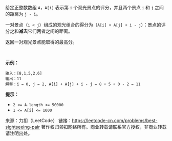 给定正整数数组 ```A```，```A[i]``` 表示第 ```i``` 个观光景点的评分，并且两个景点 ```i``` 和 ```j``` 之间的距离为 ```j - i```。

一对景点（```i < j```）组成的观光组合的得分为（```A[i] + A[j] + i - j```）：景点的评分之和**减去**它们两者之间的距离。

返回一对观光景点能取得的最高分。

 

**示例：**
```
输入：[8,1,5,2,6]
输出：11
解释：i = 0, j = 2, A[i] + A[j] + i - j = 8 + 5 + 0 - 2 = 11
```

**提示：**

* ```2 <= A.length <= 50000```
* ```1 <= A[i] <= 1000```

来源：力扣（LeetCode）
链接：https://leetcode-cn.com/problems/best-sightseeing-pair
著作权归领扣网络所有。商业转载请联系官方授权，非商业转载请注明出处。

